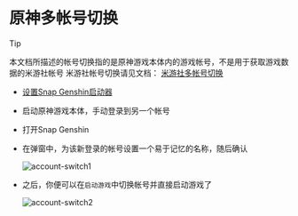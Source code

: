 # 原神多帐号切换

>[!TIP]
>本文档所描述的帐号切换指的是原神游戏本体内的游戏帐号，不是用于获取游戏数据的米游社帐号
>米游社帐号切换请见文档： [米游社多帐号切换](mhy-account-switch.md)

- [设置Snap Genshin启动器](game-launcher.md)

- 启动原神游戏本体，手动登录到另一个帐号

- 打开Snap Genshin

- 在弹窗中，为该新登录的帐号设置一个易于记忆的名称，随后确认

  ![account-switch1](/img/account-switch1.png)

- 之后，你便可以在`启动游戏`中切换帐号并直接启动游戏了

  ![account-switch2](/img/account-switch2.png)
